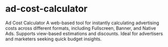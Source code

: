 # ad-cost-calculator
Ad Cost Calculator A web-based tool for instantly calculating advertising costs across different formats, including Fullscreen, Banner, and Native Ads. Supports view-based estimations and discounts. Ideal for advertisers and marketers seeking quick budget insights.
